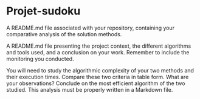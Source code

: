 # Projet-sudoku

A README.md file associated with your repository, containing your comparative analysis of the solution methods.

A README.md file presenting the project context, the different algorithms and tools used, and a conclusion on your work. 
Remember to include the monitoring you conducted.

You will need to study the algorithmic complexity of your two methods and their execution times.
Compare these two criteria in table form.
What are your observations? Conclude on the most efficient algorithm of the two studied.
This analysis must be properly written in a Markdown file.